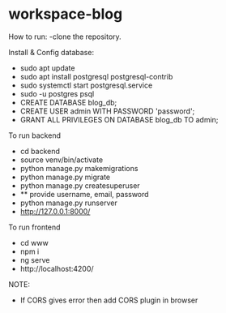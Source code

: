 # workspace-blog

How to run:
-clone the repository.

Install & Config database:
- sudo apt update
- sudo apt install postgresql postgresql-contrib
- sudo systemctl start postgresql.service
- sudo -u postgres psql
- CREATE DATABASE blog_db;
- CREATE USER admin WITH PASSWORD 'password';
- GRANT ALL PRIVILEGES ON DATABASE blog_db  TO admin;

To run backend
- cd backend
- source venv/bin/activate
- python manage.py makemigrations
- python manage.py migrate
- python manage.py createsuperuser
- ** provide username, email, password
- python manage.py runserver
- http://127.0.0.1:8000/

To run frontend
- cd www
- npm i
- ng serve
- http://localhost:4200/

NOTE:
- If CORS gives error then add CORS plugin in browser
